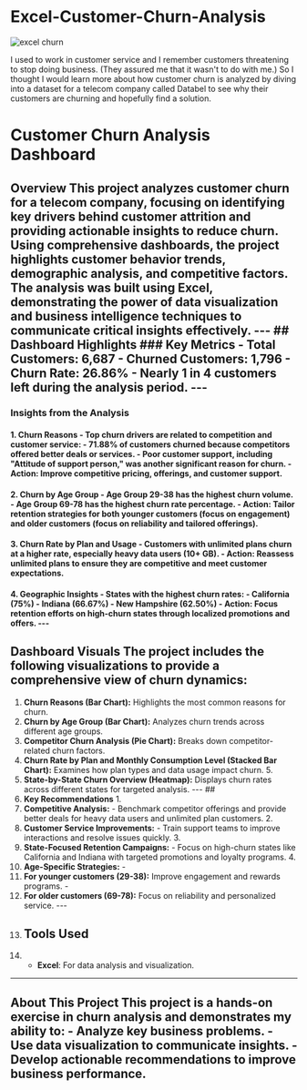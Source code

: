 # Excel-Customer-Churn-Analysis
![excel churn](https://github.com/user-attachments/assets/e51f65c0-c445-4d94-9103-1ebf048d5075)

I used to work in customer service and I remember customers threatening to stop doing business. (They assured me that it wasn't to do with me.) So I thought I would learn more about how customer churn is analyzed by diving into a dataset for a telecom company called Databel to see why their customers are churning and hopefully find a solution. 

# **Customer Churn Analysis Dashboard** 
## **Overview** This project analyzes customer churn for a telecom company, focusing on identifying key drivers behind customer attrition and providing actionable insights to reduce churn. Using comprehensive dashboards, the project highlights customer behavior trends, demographic analysis, and competitive factors. The analysis was built using **Excel**, demonstrating the power of data visualization and business intelligence techniques to communicate critical insights effectively. --- ## **Dashboard Highlights** ### **Key Metrics** - **Total Customers:** 6,687 - **Churned Customers:** 1,796 - **Churn Rate:** 26.86% - Nearly **1 in 4 customers** left during the analysis period. --- 
### **Insights from the Analysis** 
#### **1. Churn Reasons** - Top churn drivers are related to **competition** and **customer service**: - **71.88% of customers** churned because competitors offered better deals or services. - Poor customer support, including "Attitude of support person," was another significant reason for churn. - **Action:** Improve competitive pricing, offerings, and customer support. 
#### **2. Churn by Age Group** - **Age Group 29-38** has the highest churn volume. - **Age Group 69-78** has the highest churn rate percentage. - **Action:** Tailor retention strategies for both younger customers (focus on engagement) and older customers (focus on reliability and tailored offerings). 
#### **3. Churn Rate by Plan and Usage** - Customers with **unlimited plans** churn at a higher rate, especially heavy data users (10+ GB). - **Action:** Reassess unlimited plans to ensure they are competitive and meet customer expectations. 
#### **4. Geographic Insights** - States with the highest churn rates: - **California (75%)** - **Indiana (66.67%)** - **New Hampshire (62.50%)** - **Action:** Focus retention efforts on high-churn states through localized promotions and offers. --- 
## **Dashboard Visuals** The project includes the following visualizations to provide a comprehensive view of churn dynamics: 
1. **Churn Reasons (Bar Chart):** Highlights the most common reasons for churn.
2. **Churn by Age Group (Bar Chart):** Analyzes churn trends across different age groups.
3. **Competitor Churn Analysis (Pie Chart):** Breaks down competitor-related churn factors.
4. **Churn Rate by Plan and Monthly Consumption Level (Stacked Bar Chart):** Examines how plan types and data usage impact churn. 5.
5. **State-by-State Churn Overview (Heatmap):** Displays churn rates across different states for targeted analysis. --- ##
6. **Key Recommendations** 1.
7. **Competitive Analysis:** - Benchmark competitor offerings and provide better deals for heavy data users and unlimited plan customers. 2.
8. **Customer Service Improvements:** - Train support teams to improve interactions and resolve issues quickly. 3.
9. **State-Focused Retention Campaigns:** - Focus on high-churn states like California and Indiana with targeted promotions and loyalty programs. 4.
10. **Age-Specific Strategies:** -
11. **For younger customers (29-38):** Improve engagement and rewards programs. -
12. **For older customers (69-78):** Focus on reliability and personalized service. ---
13. ## **Tools Used**
14. - **Excel**: For data analysis and visualization.
--- 
## **About This Project** This project is a hands-on exercise in churn analysis and demonstrates my ability to: - Analyze key business problems. - Use data visualization to communicate insights. - Develop actionable recommendations to improve business performance.

